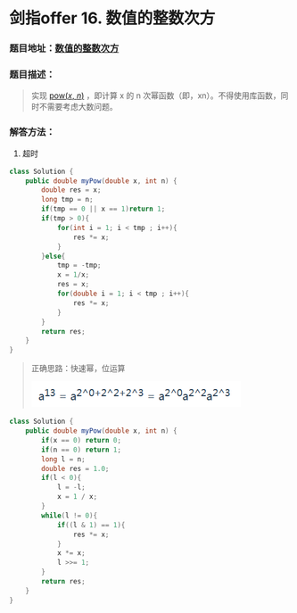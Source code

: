 # 剑指offer 16. 数值的整数次方

### 题目地址：[数值的整数次方](https://leetcode-cn.com/problems/shu-zhi-de-zheng-shu-ci-fang-lcof/)



### 题目描述：

>实现 [pow(*x*, *n*)](https://www.cplusplus.com/reference/valarray/pow/) ，即计算 x 的 n 次幂函数（即，xn）。不得使用库函数，同时不需要考虑大数问题。



### 解答方法：

1. 超时

```java
class Solution {
    public double myPow(double x, int n) {
        double res = x;
        long tmp = n;
        if(tmp == 0 || x == 1)return 1;
        if(tmp > 0){
            for(int i = 1; i < tmp ; i++){
                res *= x;
            }
        }else{
            tmp = -tmp;
            x = 1/x;
            res = x;
            for(double i = 1; i < tmp ; i++){
                res *= x;
            }
        }
        return res;
    }
}
```

> 正确思路：快速幂，位运算
>
> ![image-20220104212355175](images/image-20220104212355175-16413026458661.png)

```java
class Solution {
    public double myPow(double x, int n) {
        if(x == 0) return 0;
        if(n == 0) return 1;
        long l = n;
        double res = 1.0;
        if(l < 0){
            l = -l;
            x = 1 / x;
        }
        while(l != 0){
            if((l & 1) == 1){
                res *= x;
            }
            x *= x;
            l >>= 1; 
        }
        return res;
    }
}
```

